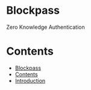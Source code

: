 # Blockpass
Zero Knowledge Authentication 

# Contents
- [Blockpass](#blockpass)
- [Contents](#contents)
- [Introduction](#introduction)  